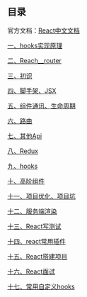 ## 目录官方文档：[React中文文档](https://zh-hans.reactjs.org/)[一、hooks实现原理](hooks实现原理.md)[二、Reach__router](Reach__router.md)[三、初识](react-01%20初识.md)[四、脚手架、JSX](react-02%20脚手架、JSX.md)[五、组件通讯、生命周期](react-03%20组件通讯、生命周期.md)[六、路由](react-04%20路由.md)[七、其他Api](react-05%20其他Api.md)[八、Redux](react-06%20Redux.md)[九、hooks](react-07%20hooks.md)[十、高阶组件](react-08%20高阶组件.md)[十一、项目优化、项目坑](react-09%20项目优化、项目坑.md)[十二、服务端渲染](react-10%20服务端渲染.md)[十三、React写测试](React写测试.md)[十四、react常用插件](react常用插件.md)[十五、React搭建项目](React搭建项目.md)[十六、React面试](React面试.md)[十七、常用自定义hooks](常用自定义hooks.md)